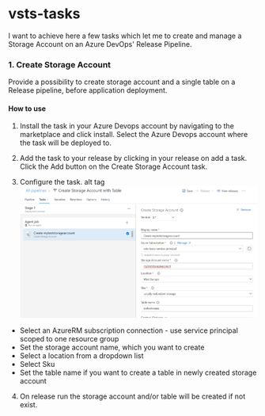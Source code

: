 # vsts-tasks

I want to achieve here a few tasks which let me to create and manage a Storage Account on an Azure DevOps' Release Pipeline.

### 1. Create Storage Account
Provide a possibility to create storage account and a single table on a Release pipeline, before application deployment.

#### How to use
1. Install the task in your Azure Devops account by navigating to the marketplace and click install. Select the Azure Devops account where the task will be deployed to.

2. Add the task to your release by clicking in your release on add a task. Click the Add button on the Create Storage Account task.

3. Configure the task. alt tag
![alt tag](screenshots/createstorageaccount.png)
* Select an AzureRM subscription connection - use service principal scoped to one resource group
* Set the storage account name, which you want to create
* Select a location from a dropdown list 
* Select Sku
* Set the table name if you want to create a table in newly created storage account

4. On release run the storage account and/or table will be created if not exist.